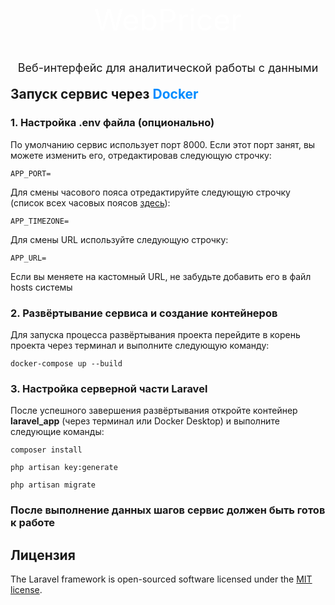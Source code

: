 <p style="width: 100%; font-size: 48px; text-align: center; color: #ffffff">WebPricer</p>
<p style="width: 100%; font-size: 18px; text-align: center; line-height: 0">Веб-интерфейс для аналитической работы с данными</p>

## <p>Запуск сервис через <span style="color: #008CFFFF">Docker</span></p>

### 1. Настройка .env файла (опционально)

По умолчанию сервис использует порт 8000. Если этот порт занят, вы можете изменить его, отредактировав следующую строчку:
```env
APP_PORT=
```

Для смены часового пояса отредактируйте следующую строчку (список всех часовых поясов [здесь](https://www.php.net/manual/en/timezones.php)):
```env
APP_TIMEZONE=
```

Для смены URL используйте следующую строчку:
```env
APP_URL=
```
Если вы меняете на кастомный URL, не забудьте добавить его в файл hosts системы

### 2. Развёртывание сервиса и создание контейнеров

Для запуска процесса развёртывания проекта перейдите в корень проекта через терминал и выполните следующую команду:
```console
docker-compose up --build
```

### 3. Настройка серверной части Laravel

После успешного завершения развёртывания откройте контейнер **laravel_app** (через терминал или Docker Desktop) и выполните следующие команды:

```console
composer install
```
```console
php artisan key:generate
```
```console
php artisan migrate
```

### <p> После выполнение данных шагов сервис должен быть готов к работе</p>

## Лицензия

The Laravel framework is open-sourced software licensed under the [MIT license](https://opensource.org/licenses/MIT).

